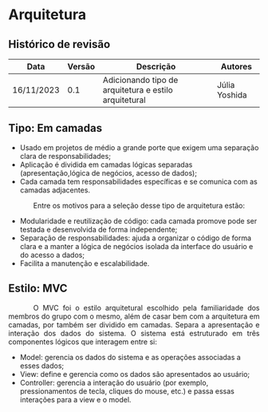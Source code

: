 # Arquitetura

## Histórico de revisão

| Data | Versão | Descrição | Autores |
| ---------- | ----------- | -------------- | -------------- |
| 16/11/2023 | 0.1 | Adicionando tipo de arquitetura e estilo arquitetural | Júlia Yoshida |

## Tipo: Em camadas

- Usado em projetos de médio a grande porte que exigem uma separação clara de responsabilidades;
- Aplicação é dividida em camadas lógicas separadas (apresentação,lógica de negócios, acesso de dados);
- Cada camada tem responsabilidades específicas e se comunica com as camadas adjacentes.

        
<p style="text-indent: 50px;text-align: justify;"> Entre os motivos para a seleção desse tipo de arquitetura estão: </p>
        
- Modularidade e reutilização de código: cada camada promove pode ser testada e desenvolvida de forma independente;
- Separação de responsabilidades: ajuda a organizar o código de forma clara e a manter a lógica de negócios isolada da interface do usuário e do acesso a dados;
- Facilita a manutenção e escalabilidade.

## Estilo: MVC

<p style="text-indent: 50px;text-align: justify;"> O MVC foi o estilo arquitetural escolhido pela familiaridade dos membros do grupo com o mesmo, além de casar bem com a arquitetura em camadas, por também ser dividido em camadas. Separa a apresentação e interação dos dados do sistema. O sistema está estruturado em três componentes lógicos que interagem entre si: </p>

- Model: gerencia os dados do sistema e as operações associadas a esses dados;
- View: define e gerencia como os dados são apresentados ao usuário;
- Controller: gerencia  a interação do usuário (por exemplo, pressionamentos de tecla, cliques do mouse, etc.) e passa essas interações para a view e o model.

